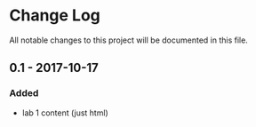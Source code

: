 # Change Log
All notable changes to this project will be documented in this file.

## 0.1 - 2017-10-17

### Added
- lab 1 content (just html)